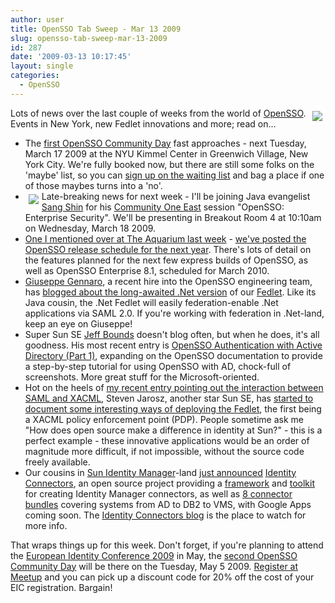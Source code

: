 ```yaml
---
author: user
title: OpenSSO Tab Sweep - Mar 13 2009
slug: opensso-tab-sweep-mar-13-2009
id: 287
date: '2009-03-13 10:17:45'
layout: single
categories:
  - OpenSSO
---
```


<span style="margin: 5px; float: right;">[![](https://opensso.dev.java.net/images/logo.gif)](http://opensso.org/)</span>

Lots of news over the last couple of weeks from the world of [OpenSSO](http://opensso.org/). Events in New York, new Fedlet innovations and more; read on...

*   The [first OpenSSO Community Day](http://www.meetup.com/opensso/calendar/9588430/) fast approaches - next Tuesday, March 17 2009 at the NYU Kimmel Center in Greenwich Village, New York City. We're fully booked now, but there are still some folks on the 'maybe' list, so you can [sign up on the waiting list](http://www.meetup.com/opensso/calendar/9588430/) and bag a place if one of those maybes turns into a 'no'.
*   <span style="margin: 5px; float: left;">[![](http://blog.superpat.com/C1E_170x93_Speaking_v2.gif)](http://developers.sun.com/events/communityone/2009/east/)</span> Late-breaking news for next week - I'll be joining Java evangelist [Sang Shin](http://www.javapassion.com/) for his [Community One East](http://developers.sun.com/events/communityone/2009/east/) session "OpenSSO: Enterprise Security". We'll be presenting in Breakout Room 4 at 10:10am on Wednesday, March 18 2009\.
*   [One I mentioned over at The Aquarium last week](http://blogs.sun.com/theaquarium/entry/opensso_release_schedule_published) - [we've posted the OpenSSO release schedule for the next year](http://wikis.sun.com/display/OpenSSO/Schedule). There's lots of detail on the features planned for the next few express builds of OpenSSO, as well as OpenSSO Enterprise 8.1, scheduled for March 2010\.
*   [Giuseppe Gennaro](http://blogs.sun.com/whalphin/), a recent hire into the OpenSSO engineering team, has [blogged about the long-awaited .Net version](http://blogs.sun.com/whalphin/entry/fedlet_for_net_preview) of our [Fedlet](http://tinyurl.com/fedlet). Like its Java cousin, the .Net Fedlet will easily federation-enable .Net applications via SAML 2.0\. If you're working with federation in .Net-land, keep an eye on Giuseppe!
*   Super Sun SE [Jeff Bounds](http://blogs.sun.com/bounds/) doesn't blog often, but when he does, it's all goodness. His most recent entry is [OpenSSO Authentication with Active Directory (Part 1)](http://blogs.sun.com/bounds/entry/opensso_authentication_with_active_directory), expanding on the OpenSSO documentation to provide a step-by-step tutorial for using OpenSSO with AD, chock-full of screenshots. More great stuff for the Microsoft-oriented.
*   Hot on the heels of [my recent entry pointing out the interaction between SAML and XACML](xacml-and-saml-a-match-made-in-2005), Steven Jarosz, another star Sun SE, has [started to document some interesting ways of deploying the Fedlet](http://wikis.sun.com/display/myLabNotes/Fedlet+Enhancments), the first being a XACML policy enforcement point (PDP). People sometime ask me "How does open source make a difference in identity at Sun?" - this is a perfect example - these innovative applications would be an order of magnitude more difficult, if not impossible, without the source code freely available.
*   Our cousins in [Sun Identity Manager](http://www.sun.com/software/products/identity_mgr/)-land [just announced](http://blogs.sun.com/identityconnectors/entry/project_identity_connector_is_live) [Identity Connectors](https://identityconnectors.dev.java.net/), an open source project providing a [framework](https://identityconnectors.dev.java.net/downloads.html#Framework) and [toolkit](https://identityconnectors.dev.java.net/Java_Toolkit.html) for creating Identity Manager connectors, as well as [8 connector bundles](https://identityconnectors.dev.java.net/downloads.html#Bundles) covering systems from AD to DB2 to VMS, with Google Apps coming soon. The [Identity Connectors blog](http://blogs.sun.com/identityconnectors/) is the place to watch for more info.

That wraps things up for this week. Don't forget, if you're planning to attend the [European Identity Conference 2009](https://www.id-conf.com/eic2009) in May, the [second OpenSSO Community Day](http://www.meetup.com/opensso/calendar/9690413/) will be there on the Tuesday, May 5 2009\. [Register at Meetup](http://www.meetup.com/opensso/calendar/9690413/) and you can pick up a discount code for 20% off the cost of your EIC registration. Bargain!